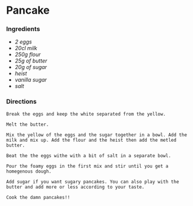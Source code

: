 # Pancake

### Ingredients
* *2 eggs*
* *20cl milk*
* *250g flour* 
* *25g of butter* 
* *20g of sugar* 
* *heist*
* *vanilla sugar*
* *salt*

### Directions
```
Break the eggs and keep the white separated from the yellow.

Melt the butter.

Mix the yellow of the eggs and the sugar together in a bowl. Add the milk and mix up. Add the flour and the heist then add the metled butter.

Beat the the eggs withe with a bit of salt in a separate bowl.

Pour the foamy eggs in the first mix and stir until you get a homegenous dough.

Add sugar if you want sugary pancakes. You can also play with the butter and add more or less according to your taste.

Cook the damn pancakes!!
```

